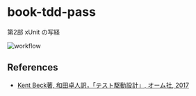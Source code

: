 # book-tdd-pass

第2部 xUnit の写経

![workflow](https://github.com/ma38su/book-tdd-py/actions/workflows/action.yml/badge.svg)

## References

- [Kent Beck著, 和田卓人訳，「テスト駆動設計」, オーム社, 2017](https://www.ohmsha.co.jp/book/9784274217883/)
